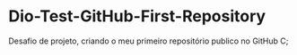 # Dio-Test-GitHub-First-Repository
Desafio de projeto, criando o meu primeiro repositório publico no GitHub C;
